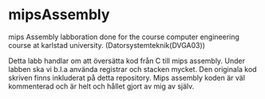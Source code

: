 # mipsAssembly
mips Assembly labboration done for the course computer engineering course at karlstad university. (Datorsystemteknik(DVGA03))

Detta labb handlar om att översätta kod från C till mips assembly. Under labben ska vi b.l.a använda registrar och stacken mycket.
Den originala kod skriven finns inkluderat på detta repository. Mips assembly koden är väl kommenterad och är helt och hållet gjort av mig av själv.


